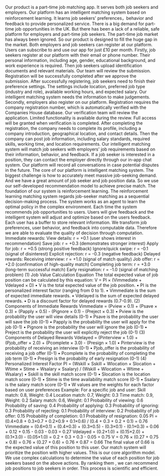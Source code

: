  Our product is a part-time job matching app. It serves both job seekers and employers. Our platform has an intelligent matching system based on reinforcement learning. It learns job seekers' preferences，behavior and feedback to provide personalized service. There is a big demand for part-time job opportunities in the UK. But there has been a lack of a reliable, safe platform for employers and part-time job seekers. The part-time job market has always been ignored. So our product is designed to fill the huge gap in the market. Both employers and job seekers can register at our platform. Users can subscribe to and use our app for just £10 per month.
   Firstly, job seekers register at our platform with their email or phone number. Their personal information, including age, gender, educational background, and work experience is required. Then job seekers upload identification documents and relevant materials. Our team will review the submission. Registration will be successfully completed after we approve the submission. After successfully registering, job seekers need to finish their preference settings. The settings include location, preferred job type (industry and role), available working hours, and expected salary. Our intelligent matching system needs the information to make judgements.
   Secondly, employers also register on our platform. Registration requires the company registration number, which is automatically verified with the Companies House database. Our verification team will review the application. Limited functionality is available during the review. Full access will be granted when verification is completed. After completing the registration, the company needs to complete its profile, including a company introduction, geographical location, and contact details. Then the company can post job information, including salary standards, required skills, working time, and location requirements. Our intelligent matching system will match job seekers with employers' job requirements based on their information, behavior, and feedback. If a job seeker is interested in a position, they can contact the employer directly through our in-app chat system. Our platform will record all conversations in case potential disputes in the future.
     The core of our platform is intelligent matching system. The biggest challenge is how to accurately meet massive job-seeking demand. And we have a great amount of job seeker and job position data. So we use our self-developed recommendation model to achieve precise match. The foundation of our system is reinforcement learning. The reinforcement learning matching system regards job-seeker matching as a sequential decision-making process. The system works as an agent to learn the optimal policy in the complex environment. Each time the system recommends job opportunities to users. Users will give feedback and the intelligent system will adjust and optimize based on the users feedback. Each user has a buffer to store relevant information.
  We transform job preferences, user behavior, and feedback into computable data.
Therefore we are able to evaluate the quality of decision through computation. 
Immediate rewards:
View details: r = +0.1 (user shows interest in recommendation)
Save job: r = +0.3 (demonstrates stronger interest)
Apply for job: r = +0.5 (strong positive feedback)
Ignore/quick swipe: r = -0.1 (signal of disinterest)
Explicit rejection: r = -0.3 (negative feedback)
Delayed rewards:
Receiving interview: r = +1.0 (signal of match quality)
Job offer: r = +2.0 (confirmation of high-quality match)
Completing job term: r = +3.0 (long-term successful match)
Early resignation: r = -1.0 (signal of matching problem)
(1) Job Value Calculation Equation
The total expected value of job position can be calculated by this equation:
V = PI × (Vimmediate + Vdelayed × D)
• V is the total expected value of the job position. 
• PI is the personalized interest factor (ranging from 0 to 1). 
• Vimmediate is the sum of expected immediate rewards. 
• Vdelayed is the sum of expected delayed rewards. 
• D is a discount factor for delayed rewards (0.7-0.9).
(2) Components of Immediate Rewards
Vimmediate = (Pview × 0.1) + (Psave × 0.3) + (Papply × 0.5) - (Pignore × 0.1) - (Preject × 0.3)
• Pview is the probability the user will view details (0-1) 
• Psave is the probability the user will save the job (0-1) 
• Papply is the probability the user will apply for the job (0-1) 
• Pignore is the probability the user will ignore the job (0-1) 
• Preject is the probability the user will explicitly reject the job (0-1)
(3) Components of Delayed Rewards
Vdelayed = (Pinterview × 1.0) + (Pjob_offer × 2.0) + (Pcomplete × 3.0) - (Presign × 1.0)
• Pinterview is the probability of receiving an interview (0-1) 
• Pjob_offer is the probability of receiving a job offer (0-1) 
• Pcomplete is the probability of completing the job term (0-1) 
• Presign is the probability of early resignation (0-1)
(4) Personalized Interest Factor
PI = (Wskill × Sskill + Wlocation × Slocation + Wtime × Stime + Wsalary × Ssalary) / (Wskill + Wlocation + Wtime + Wsalary)
• Sskill is the skill match score (0-1) 
• Slocation is the location match score (0-1) 
• Stime is the time availability match score (0-1) 
• Ssalary is the salary match score (0-1) 
• W values are the weights for each factor based on user preferences
Example:
For a specific job and user:
Skill match: 0.8, Weight: 0.4   Location match: 0.7, Weight: 0.3
Time match: 0.9, Weight: 0.2   Salary match: 0.6, Weight: 0.1
Probability of viewing: 0.6    Probability of saving: 0.4
Probability of applying: 0.3   Probability of ignoring: 0.3
Probability of rejecting: 0.1   Probability of interview: 0.2
Probability of job offer: 0.15   Probability of completion: 0.1
Probability of resignation: 0.05
PI = (0.4×0.8 + 0.3×0.7 + 0.2×0.9 + 0.1×0.6) / (0.4 + 0.3 + 0.2 + 0.1) = 0.76
Vimmediate = (0.6×0.1) + (0.4×0.3) + (0.3×0.5) - (0.3×0.1) - (0.1×0.3) = 0.06 + 0.12 + 0.15 - 0.03 - 0.03 = 0.27
Vdelayed = (0.2×1.0) + (0.15×2.0) + (0.1×3.0) - (0.05×1.0) = 0.2 + 0.3 + 0.3 - 0.05 = 0.75
V = 0.76 × (0.27 + 0.75 × 0.8) = 0.76 × (0.27 + 0.6) = 0.76 × 0.87 = 0.66
The final value of 0.66 is the expected value of this position to this user. Our match system will prioritize the position with higher values.
This is our core algorithm model. We use complex calculations to determine the value of each position for job seekers based on the above actions. By ranking them , we can recommend job positions to job seekers in order. This process is scientific and efficient.

